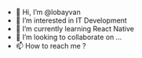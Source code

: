 - 👋 Hi, I’m @lobayvan
- 👀 I’m interested in IT Development
- 🌱 I’m currently learning React Native
- 💞️ I’m looking to collaborate on ...
- 📫 How to reach me ?

<!---
lobayvan/lobayvan is a ✨ special ✨ repository because its `README.md` (this file) appears on your GitHub profile.
You can click the Preview link to take a look at your changes.
--->
